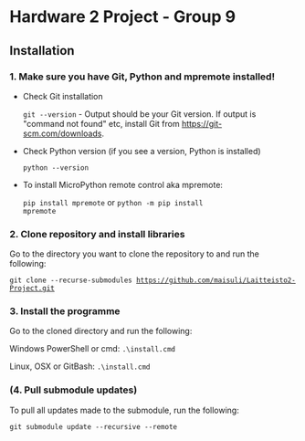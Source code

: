 ﻿<h1>Hardware 2 Project - Group 9</h1>

<h2>Installation </h2>

<h3>1. Make sure you have Git, Python and mpremote installed!</h3>

<ul>
  
<li>
Check Git installation

<code>git --version</code> - Output should be your Git version. If output is "command not found" etc, install Git from https://git-scm.com/downloads. 
</li>

<li>
Check Python version (if you see a version, Python is installed)

<code>python --version</code>
</li>

<li>
To install MicroPython remote control aka mpremote:

<code>pip install mpremote</code> or <code>python -m pip install mpremote</code>
</li>

</ul>
<h3>2. Clone repository and install libraries</h3>

Go to the directory you want to clone the repository to and run the following:

<code>git clone --recurse-submodules https://github.com/maisuli/Laitteisto2-Project.git</code>

<h3>3. Install the programme</h3>
  
Go to the cloned directory and run the following:

Windows PowerShell or cmd: <code>.\install.cmd</code>

Linux, OSX or GitBash: <code>.\install.cmd</code>

<h3>(4. Pull submodule updates)</h3>

To pull all updates made to the submodule, run the following:

<code>git submodule update --recursive --remote</code>
